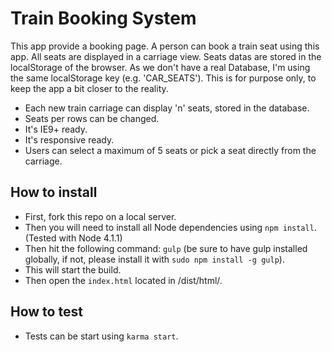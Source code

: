 # Train Booking System

This app provide a booking page. A person can book a train seat using this app. All seats are displayed in a carriage view. Seats datas are stored in the localStorage of the browser. As we don't have a real Database, I'm using the same localStorage key (e.g. 'CAR_SEATS'). This is for purpose only, to keep the app a bit closer to the reality.

- Each new train carriage can display 'n' seats, stored in the database.
- Seats per rows can be changed.
- It's IE9+ ready.
- It's responsive ready.
- Users can select a maximum of 5 seats or pick a seat directly from the carriage.

## How to install
- First, fork this repo on a local server.
- Then you will need to install all Node dependencies using `npm install`. (Tested with Node 4.1.1)
- Then hit the following command: `gulp` (be sure to have gulp installed globally, if not, please install it with `sudo npm install -g gulp`).
- This will start the build.
- Then open the `index.html` located in /dist/html/.

## How to test
- Tests can be start using `karma start`.